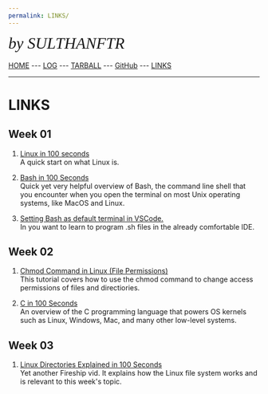 ```yaml
---
permalink: LINKS/
---
```

<span style="font-style:italic; font-size:32px; font-family:timesnewroman;">by SULTHANFTR</span>
<br><br>
[HOME](https://sulthanftr.github.io/os222/) ---
[LOG](https://sulthanftr.github.io/os222/TXT/mylog.txt) ---
[TARBALL](https://os.vlsm.org/Log/sulthanftr.tar.bz2.txt) ---
[GitHub](https://github.com/sulthanftr/os222) ---
[LINKS](https://sulthanftr.github.io/os222/LINKS/)
<br>
<hr>

# LINKS
## Week 01
1. [Linux in 100 seconds](https://youtu.be/rrB13utjYV4)<br>
A quick start on what Linux is.

2. [Bash in 100 Seconds](https://youtu.be/I4EWvMFj37g)<br>
Quick yet very helpful overview of Bash, the command line shell that you encounter when you open the terminal on most Unix operating systems, like MacOS and Linux.

3. [Setting Bash as default terminal in VSCode.](https://stackoverflow.com/a/50527994)<br>
In you want to learn to program .sh files in the already comfortable IDE.

## Week 02
1. [Chmod Command in Linux (File Permissions)](linuxize.com/post/chmod-command-in-linux)<br>
This tutorial covers how to use the chmod command to change access permissions of files and directiories.

2. [C in 100 Seconds](youtube.com/watch?v=U3aXWizDbQ4)<br>
An overview of the C programming language that powers OS kernels such as Linux, Windows, Mac, and many other low-level systems.

## Week 03
1. [Linux Directories Explained in 100 Seconds](https://youtu.be/42iQKuQodW4)<br>
Yet another Fireship vid. It explains how the Linux file system works and is relevant to this week's topic.
